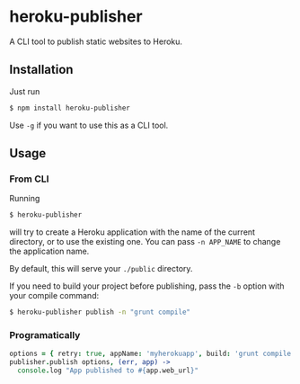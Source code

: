 # heroku-publisher

A CLI tool to publish static websites to Heroku.

## Installation

Just run

```sh
$ npm install heroku-publisher
```

Use `-g` if you want to use this as a CLI tool.

## Usage

### From CLI

Running

```sh
$ heroku-publisher
```

will try to create a Heroku application with the name of
the current directory, or to use the existing one.
You can pass `-n APP_NAME` to change the application name.

By default, this will serve your `./public` directory.

If you need to build your project before publishing,
pass the `-b` option with your compile command:

```sh 
$ heroku-publisher publish -n "grunt compile"
```

### Programatically

```coffee
options = { retry: true, appName: 'myherokuapp', build: 'grunt compile:dev' }
publisher.publish options, (err, app) ->
  console.log "App published to #{app.web_url}"
```
